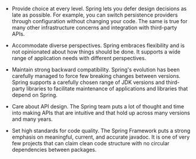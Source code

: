 - Provide choice at every level. Spring lets you defer design decisions as late as possible. For example, you can switch persistence providers through configuration without changing your code. The same is true for many other infrastructure concerns and integration with third-party APIs.

- Accommodate diverse perspectives. Spring embraces flexibility and is not opinionated about how things should be done. It supports a wide range of application needs with different perspectives.

- Maintain strong backward compatibility. Spring's evolution has been carefully managed to force few breaking changes between versions. Spring supports a carefully chosen range of JDK versions and third-party libraries to facilitate maintenance of applications and libraries that depend on Spring.

- Care about API design. The Spring team puts a lot of thought and time into making APIs that are intuitive and that hold up across many versions and many years.

- Set high standards for code quality. The Spring Framework puts a strong emphasis on meaningful, current, and accurate javadoc. It is one of very few projects that can claim clean code structure with no circular dependencies between packages.